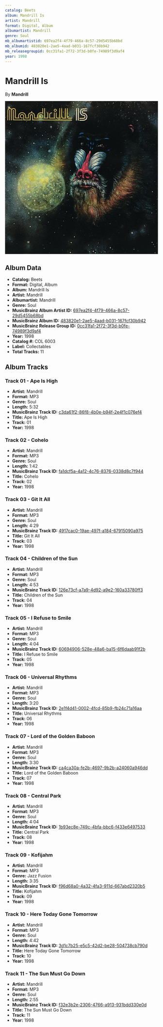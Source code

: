 ```yaml
---
catalog: Beets
album: Mandrill Is
artist: Mandrill
format: Digital, Album
albumartist: Mandrill
genre: Soul
mb_albumartistid: 697ea2f4-4f79-466a-8c57-29d5455b68bd
mb_albumid: 483820e1-2ae5-4aad-b031-167fcf30b942
mb_releasegroupid: 0cc31fa1-2f72-3f3d-b0fe-74989f3d9af4
year: 1998
---
```


# Mandrill Is

By **Mandrill**

![](../../assets/beetscovers/Mandrill-Mandrill_Is.jpg)

## Album Data

- **Catalog:** Beets
- **Format:** Digital, Album
- **Album:** Mandrill Is
- **Artist:** Mandrill
- **Albumartist:** Mandrill
- **Genre:** Soul
- **MusicBrainz Album Artist ID:** [697ea2f4-4f79-466a-8c57-29d5455b68bd](https://musicbrainz.org/artist/697ea2f4-4f79-466a-8c57-29d5455b68bd)
- **MusicBrainz Album ID:** [483820e1-2ae5-4aad-b031-167fcf30b942](https://musicbrainz.org/release/483820e1-2ae5-4aad-b031-167fcf30b942)
- **MusicBrainz Release Group ID:** [0cc31fa1-2f72-3f3d-b0fe-74989f3d9af4](https://musicbrainz.org/release-group/0cc31fa1-2f72-3f3d-b0fe-74989f3d9af4)
- **Year:** 1998
- **Catalog #:** COL 6003
- **Label:** Collectables
- **Total Tracks:** 11

## Album Tracks

### Track 01 - Ape Is High

- **Artist:** Mandrill
- **Format:** MP3
- **Genre:** Soul
- **Length:** 5:32
- **MusicBrainz Track ID:** [c3da61f2-86f8-4b0e-b94f-2e4f1c076ef4](https://musicbrainz.org/recording/c3da61f2-86f8-4b0e-b94f-2e4f1c076ef4)
- **Title:** Ape Is High
- **Track:** 01
- **Year:** 1998

### Track 02 - Cohelo

- **Artist:** Mandrill
- **Format:** MP3
- **Genre:** Soul
- **Length:** 1:42
- **MusicBrainz Track ID:** [fa1dcf5a-4a12-4c76-8376-0338d8c7f944](https://musicbrainz.org/recording/fa1dcf5a-4a12-4c76-8376-0338d8c7f944)
- **Title:** Cohelo
- **Track:** 02
- **Year:** 1998

### Track 03 - Git It All

- **Artist:** Mandrill
- **Format:** MP3
- **Genre:** Soul
- **Length:** 4:29
- **MusicBrainz Track ID:** [4917cac0-19ae-497f-a184-67915090a975](https://musicbrainz.org/recording/4917cac0-19ae-497f-a184-67915090a975)
- **Title:** Git It All
- **Track:** 03
- **Year:** 1998

### Track 04 - Children of the Sun

- **Artist:** Mandrill
- **Format:** MP3
- **Genre:** Soul
- **Length:** 4:53
- **MusicBrainz Track ID:** [126e73cf-a7a9-4d92-a9e2-160a33780ff3](https://musicbrainz.org/recording/126e73cf-a7a9-4d92-a9e2-160a33780ff3)
- **Title:** Children of the Sun
- **Track:** 04
- **Year:** 1998

### Track 05 - I Refuse to Smile

- **Artist:** Mandrill
- **Format:** MP3
- **Genre:** Soul
- **Length:** 4:04
- **MusicBrainz Track ID:** [60694906-528e-48a6-ba15-6f6daab91f2b](https://musicbrainz.org/recording/60694906-528e-48a6-ba15-6f6daab91f2b)
- **Title:** I Refuse to Smile
- **Track:** 05
- **Year:** 1998

### Track 06 - Universal Rhythms

- **Artist:** Mandrill
- **Format:** MP3
- **Genre:** Soul
- **Length:** 3:20
- **MusicBrainz Track ID:** [2e1f4d41-0002-4fcd-85b9-fb24c71a16aa](https://musicbrainz.org/recording/2e1f4d41-0002-4fcd-85b9-fb24c71a16aa)
- **Title:** Universal Rhythms
- **Track:** 06
- **Year:** 1998

### Track 07 - Lord of the Golden Baboon

- **Artist:** Mandrill
- **Format:** MP3
- **Genre:** Soul
- **Length:** 3:30
- **MusicBrainz Track ID:** [ca4ca30a-fe2b-4697-9b2b-a24060a946dd](https://musicbrainz.org/recording/ca4ca30a-fe2b-4697-9b2b-a24060a946dd)
- **Title:** Lord of the Golden Baboon
- **Track:** 07
- **Year:** 1998

### Track 08 - Central Park

- **Artist:** Mandrill
- **Format:** MP3
- **Genre:** Soul
- **Length:** 4:04
- **MusicBrainz Track ID:** [1b93ec8e-749c-4bfa-bbc6-f433e6497533](https://musicbrainz.org/recording/1b93ec8e-749c-4bfa-bbc6-f433e6497533)
- **Title:** Central Park
- **Track:** 08
- **Year:** 1998

### Track 09 - Kofijahm

- **Artist:** Mandrill
- **Format:** MP3
- **Genre:** Jazz Fusion
- **Length:** 3:35
- **MusicBrainz Track ID:** [f96d68a0-4a32-4fa3-911d-667abd2320b5](https://musicbrainz.org/recording/f96d68a0-4a32-4fa3-911d-667abd2320b5)
- **Title:** Kofijahm
- **Track:** 09
- **Year:** 1998

### Track 10 - Here Today Gone Tomorrow

- **Artist:** Mandrill
- **Format:** MP3
- **Genre:** Soul
- **Length:** 4:42
- **MusicBrainz Track ID:** [3d1c7b25-e5c5-42d2-be28-504738cb790d](https://musicbrainz.org/recording/3d1c7b25-e5c5-42d2-be28-504738cb790d)
- **Title:** Here Today Gone Tomorrow
- **Track:** 10
- **Year:** 1998

### Track 11 - The Sun Must Go Down

- **Artist:** Mandrill
- **Format:** MP3
- **Genre:** Soul
- **Length:** 2:55
- **MusicBrainz Track ID:** [f32e3b2e-2306-4766-a913-931bdd330e0d](https://musicbrainz.org/recording/f32e3b2e-2306-4766-a913-931bdd330e0d)
- **Title:** The Sun Must Go Down
- **Track:** 11
- **Year:** 1998

